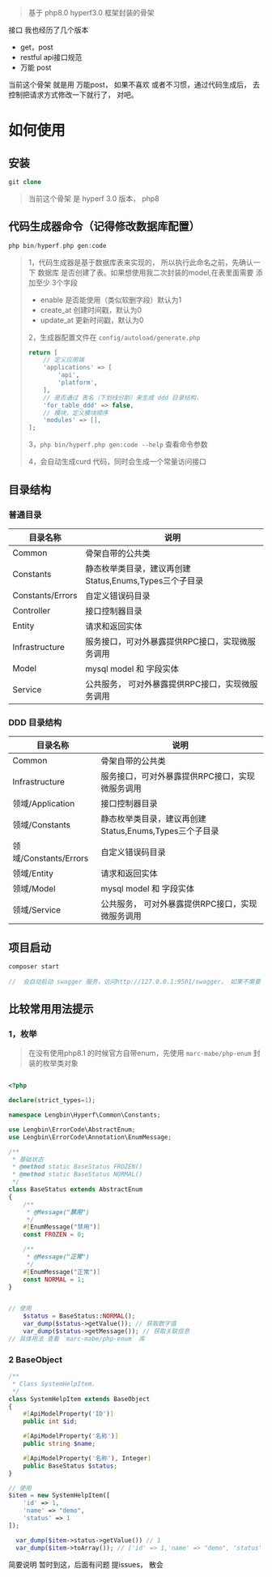 > 基于 php8.0 hyperf3.0 框架封装的骨架

接口 我也经历了几个版本

- get，post
- restful api接口规范
- 万能 post

当前这个骨架 就是用 万能post，  如果不喜欢 或者不习惯，通过代码生成后， 去控制把请求方式修改一下就行了， 对吧。


# 如何使用

## 安装

```php
git clone
```
> 当前这个骨架 是 hyperf 3.0 版本， php8

## 代码生成器命令（记得修改数据库配置）

```php
php bin/hyperf.php gen:code
```

> 1，代码生成器是基于数据库表来实现的， 所以执行此命名之前，先确认一下 数据库 是否创建了表。如果想使用我二次封装的model,在表里面需要  添加至少 3个字段
>
> - enable  是否能使用（类似软删字段）默认为1
> - create_at  创建时间戳，默认为0
> - update_at 更新时间戳，默认为0
>
> 2，生成器配置文件在 `config/autoload/generate.php`
>
> ```php
> return [
>     // 定义应用端
>     'applications' => [
>         'api',
>         'platform',
>     ],
>     // 是否通过 表名（下划线分割）来生成 ddd 目录结构， 
>     'for_table_ddd' => false,
>     // 模块，定义模块顺序
>     'modules' => [],
> ];
> ```
>
> 3，`php bin/hyperf.php gen:code --help` 查看命令参数
>
> 4，会自动生成curd 代码，同时会生成一个常量访问接口

## 目录结构

### 普通目录

| 目录名称                | 说明                                   |
| ----------------------- |--------------------------------------|
| Common                  | 骨架自带的公共类                             |
| Constants               | 静态枚举类目录，建议再创建Status,Enums,Types三个子目录 |
| Constants/Errors        | 自定义错误码目录                             |
| Controller              | 接口控制器目录                              |
| Entity                  | 请求和返回实体                              |
| Infrastructure          | 服务接口，可对外暴露提供RPC接口，实现微服务调用            |
| Model        | mysql model  和 字段实体                  |
| Service                 | 公共服务， 可对外暴露提供RPC接口，实现微服务调用           |

### DDD 目录结构

| 目录名称                    | 说明                                   |
| --------------------------- |--------------------------------------|
| Common                      | 骨架自带的公共类                             |
| Infrastructure              | 服务接口，可对外暴露提供RPC接口，实现微服务调用            |
| 领域/Application            | 接口控制器目录                              |
| 领域/Constants              | 静态枚举类目录，建议再创建Status,Enums,Types三个子目录 |
| 领域/Constants/Errors       | 自定义错误码目录                             |
| 领域/Entity                 | 请求和返回实体                              |
| 领域/Model        | mysql model   和 字段实体                             |
| 领域/Service                | 公共服务， 可对外暴露提供RPC接口，实现微服务调用           |

## 项目启动

```php
composer start
    
//  会自动启动 swagger 服务，访问http://127.0.0.1:9501/swagger， 如果不需要 可以再 config/autoload/api_docs.php 关闭
```

## 比较常用用法提示

### 1，枚举

> 在没有使用php8.1 的时候官方自带enum，先使用 `marc-mabe/php-enum` 封装的枚举类对象

```php

<?php

declare(strict_types=1);

namespace Lengbin\Hyperf\Common\Constants;

use Lengbin\ErrorCode\AbstractEnum;
use Lengbin\ErrorCode\Annotation\EnumMessage;

/**
 * 基础状态
 * @method static BaseStatus FROZEN()
 * @method static BaseStatus NORMAL()
 */
class BaseStatus extends AbstractEnum
{
    /**
     * @Message("禁用")
     */
    #[EnumMessage("禁用")]
    const FROZEN = 0;

    /**
     * @Message("正常")
     */
    #[EnumMessage("正常")]
    const NORMAL = 1;
}


// 使用
    $status = BaseStatus::NORMAL();
    var_dump($status->getValue()); // 获取数字值
    var_dump($status->getMessage()); // 获取关联信息
// 具体用法 查看 `marc-mabe/php-enum` 库
```

### 2 BaseObject

```php
/**
 * Class SystemHelpItem.
 */
class SystemHelpItem extends BaseObject
{
    #[ApiModelProperty('ID')]
    public int $id;

    #[ApiModelProperty('名称')]
    public string $name;

    #[ApiModelProperty('名称'), Integer]
    public BaseStatus $status;
}

// 使用
$item = new SystemHelpItem([
    'id' => 1,
    'name' => "demo",
    'status' => 1
]);

  var_dump($item->status->getValue()) // 1
  var_dump($item->toArray()); // ['id' => 1,'name' => "demo", 'status' => 1]

```

简要说明 暂时到这，后面有问题 提issues， 散会
